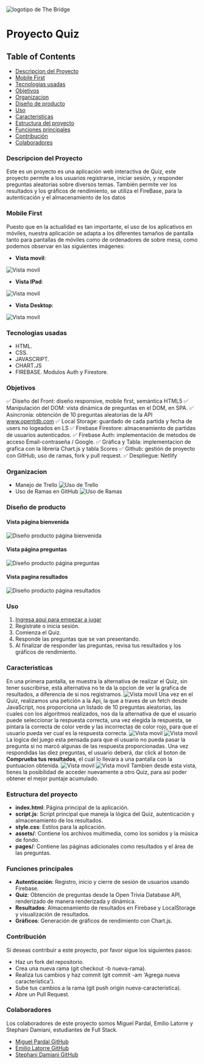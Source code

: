![logotipo de The Bridge](https://user-images.githubusercontent.com/27650532/77754601-e8365180-702b-11ea-8bed-5bc14a43f869.png "logotipo de The Bridge")
# Proyecto Quiz

## Table of Contents
- [Descripcion del Proyecto](#descripcion-del-proyecto)
- [Mobile First](#mobile-first)
- [Tecnologias usadas](#tecnologias-usadas)
- [Objetivos](#objetivos)
- [Organizacion](#organizacion)
- [Diseño de producto](#diseño-de-producto)
- [Uso](#uso)
- [Caracteristicas](#caracteristicas)
- [Estructura del proyecto](#estructura-del-proyecto)
- [Funciones principales](#funciones-principales)
- [Contribución](#contribución)
- [Colaboradores](#colaboradores)

### Descripcion del Proyecto
Este es un proyecto es una aplicación web interactiva de Quiz, este proyecto permite a los usuarios registrarse, iniciar sesión, y responder preguntas aleatorias sobre diversos temas.
También permite ver los resultados y los gráficos de rendimiento, se utiliza el FireBase, para la autenticación y el almacenamiento de los datos
### Mobile First
Puesto que en la actualidad es tan importante, el uso de los aplicativos en móviles, nuestra aplicación se adapta a los diferentes tamaños de pantalla tanto para pantallas de móviles como de ordenadores de sobre mesa, como podemos observar en las siguientes imágenes:

- **Vista movil**:

![Vista movil](/assets/vistamovil.PNG "Vista movil página inicial")

- **Vista IPad**:

![Vista movil](/assets/vustatablet.PNG "Vista movil página inicial")

- **Vista Desktop**:

![Vista movil](/assets/vistadt.PNG "Vista movil página inicial")
### Tecnologias usadas
- HTML.
- CSS.
- JAVASCRIPT.
- CHART.JS
- FIREBASE. Modulos Auth y Firestore.
### Objetivos
✅ Diseño del Front: diseño responsive, mobile first, semántica HTML5
✅ Manipulación del DOM: vista dinámica de preguntas en el DOM, en SPA.
✅ Asincronía: obtención de 10 preguntas aleatorias de la API www.opentdb.com
✅ Local Storage: guardado de cada partida y fecha de users no logeados en LS
✅ Firebase Firestore: almacenamiento de partidas de usuarios autenticados.
✅ Firebase Auth: implementación de metodos de acceso Email-contraseña / Google.
✅ Gráfica y Tabla: implementacion de grafica con la librería Chart.js y tabla Scores
✅ Github: gestión de proyecto con GitHub, uso de ramas, fork y pull request.
✅ Despliegue: Netlify
### Organizacion
- Manejo de Trello
![Uso de Trello](/assets/trello.jpeg "Uso de Trello")
- Uso de Ramas en GitHub
![Uso de Ramas](/assets/ManejoRamas.png "Uso de Ramas")
### Diseño de producto
#### Vista página bienvenida
![Diseño producto página bienvenida](/assets/vistaindex%20(1).jpeg "Diseño producto página bienvenida")
#### Vista página preguntas
![Diseño producto página preguntas](/assets/vistaindex%20(2).jpeg "Diseño producto página preguntas")
#### Vista pagina resultados
![Diseño producto página resultados](/assets/vistaindex%20(3).jpeg "Diseño producto página resultados")
### Uso
1. [Ingresa aqui para empezar a jugar](https://proyectoquiz.netlify.app/)
2. Regístrate o inicia sesión.
3. Comienza el Quiz.
4. Responde las preguntas que se van presentando.
5. Al finalizar de responder las preguntas, revisa tus resultados y los gráficos de rendimiento.
### Caracteristicas
En una primera pantalla, se muestra la alternativa de realizar el Quiz, sin tener suscribirse, esta alternativa no te da la opcion de ver la grafica de resultados, a diferencia de si nos registramos.
![Vista movil](/assets/vustatablet.PNG "Vista movil página inicial")
Una vez en el Quiz, realizamos una petición a la Api, la que a traves de un fetch desde JavaScript, nos proporciona un listado de 10 preguntas aleatorias, las cuales con los algoritmos realizados, nos da la alternativa de que el usuario puede seleccionar la respuesta correcta, una vez elegida la respuesta, se pintara la correcta de color verde y las incorrectas de color rojo, para que el usuario pueda ver cual es la respuesta correcta.
![Vista movil](/assets/vistajuego.PNG "Vista movil página inicial")
![Vista movil](/assets/vistaseleccion.PNG "Vista movil página inicial")
La logica del juego esta pensada para que el usuario no pueda pasar la pregunta si no marcó algunas de las respuesta proporcionadas.
Una vez respondidas las diez preguntas, el usuario deberá, dar click al boton de **Comprueba tus resultados**, el cual lo llevara a una pantalla con la puntuacion obtenida.
![Vista movil](/assets/vistabtnresults.PNG "Vista movil página inicial")
![Vista movil](/assets/vistaresults.PNG "Vista movil página inicial")
Tambien desde esta vista, tienes la posibilidad de acceder nuevamente a otro Quiz, para asi poder obtener el mejor puntaje acumulado.
### Estructura del proyecto
- **index.html**: Página principal de la aplicación.
- **script.js**: Script principal que maneja la lógica del Quiz, autenticación y almacenamiento de los resultados.
- **style.css**: Estilos para la aplicación.
- **assets/**: Contiene los archivos multimedia, como los sonidos y la música de fondo.
- **pages/**: Contiene las páginas adicionales como resultados y el área de las preguntas.
### Funciones principales
- **Autenticación**: Registro, inicio y cierre de sesión de usuarios usando Firebase.
- **Quiz**: Obtención de preguntas desde la Open Trivia Database API, renderizado de manera renderizada y dinámica.
- **Resultados**: Almacenamiento de resultados en Firebase y LocalStorage y visualización de resultados.
- **Gráficos**: Generación de gráficos de rendimiento con Chart.js.
### Contribución
Si deseas contribuir a este proyecto, por favor sigue los siguientes pasos:
- Haz un fork del repositorio.
- Crea una nueva rama (git checkout -b nueva-rama).
- Realiza tus cambios y haz commit (git commit -am 'Agrega nueva característica').
- Sube tus cambios a la rama (git push origin nueva-caracteristica).
- Abre un Pull Request.
### Colaboradores
Los colaboradores de este proyecto somos Miguel Pardal, Emilio Latorre y Stephani Damiani, estudiantes de Full Stack.
- [Miguel Pardal GitHub](https://github.com/mipaes7)
- [Emilio Latorre  GitHub](https://github.com/emiliolatorre)
- [Stephani Damiani  GitHub](https://github.com/steph-d989)
